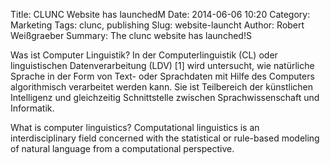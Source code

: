 Title: CLUNC Website has launchedM
Date: 2014-06-06 10:20
Category: Marketing
Tags: clunc, publishing
Slug: website-launcht
Author: Robert Weißgraeber 
Summary: The clunc website has launched!S

Was ist Computer Linguistik?
In der Computerlinguistik (CL) oder linguistischen Datenverarbeitung (LDV) [1] wird untersucht, wie natürliche Sprache in der Form von Text- oder Sprachdaten mit Hilfe des Computers algorithmisch verarbeitet werden kann. Sie ist Teilbereich der künstlichen Intelligenz und gleichzeitig Schnittstelle zwischen Sprachwissenschaft und Informatik.

What is computer linguistics?
Computational linguistics is an interdisciplinary field concerned with the statistical or rule-based modeling of natural language from a computational perspective.


